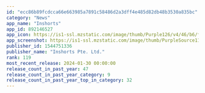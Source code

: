 ```yaml
---
id: "ecc86b89fcdcca66e663985a7891c58486d2a3dff4e485d82db48b3530a835bc"
category: "News"
app_name: "Inshorts"
app_id: 892146527
app_icon: https://is1-ssl.mzstatic.com/image/thumb/Purple126/v4/46/b6/f4/46b6f4a6-9343-92d3-e5e7-2988fadf4ea2/AppIcon-0-0-1x_U007emarketing-0-10-0-85-220.jpeg/1024x1024bb.png
app_screenshot: https://is1-ssl.mzstatic.com/image/thumb/PurpleSource116/v4/9d/f5/fe/9df5feb7-438f-d93c-81bd-691743013f18/1866c520-02ea-49dc-b145-303b3181f280_1iosold.jpg/1242x2688bb.png
publisher_id: 1544751336
publisher_name: "Inshorts Pte. Ltd."
rank: 119
most_recent_release: 2024-01-30 00:00:00
release_count_in_past_year: 47
release_count_in_past_year_category: 9
release_count_in_past_year_top_in_category: 32
---
```

